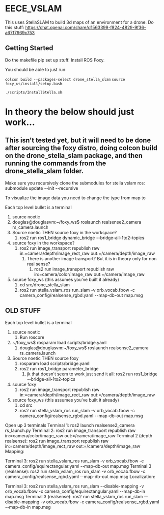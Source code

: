 # EECE_VSLAM
This uses StellaSLAM to build 3d maps of an environment for a drone.
Do this stuff:
https://chat.openai.com/share/d1563399-f824-4829-9f36-a67f7969c753

## Getting Started
Do the makefile pip set up stuff.
Install ROS Foxy.

You should be able to just run

`colcon build --packages-select drone_stella_slam`
`source foxy_ws/install/setup.bash`
<!-- Most of the install logic comes from the NUAV https://github.com/NEU-Project-MOTION/MOTION-STELLA-VSLAM/blob/main/README.md 

However, we made our own version of it to make sure we could set up our own version for other arbitrary systems as needed.
-->

`./scripts/InstallStella.sh`



# In theory the below should just work...

## This isn't tested yet, but it will need to be done after sourcing the foxy distro, doing colcon build on the drone_stella_slam package, and then running the commands from the drone_stella_slam folder.

Make sure you recursively clone the submodules for stella vslam ros:
submodule update --init --recursive

To visualize the image data you need to change the type from map to 


Each top level bullet is a terminal
1. source noetic
2. douglas@douglasvm:~/foxy_ws$ roslaunch realsense2_camera rs_camera.launch
3. Source noetic THEN source foxy in the workspace?
   1. ros2 run ros1_bridge  dynamic_bridge --bridge-all-1to2-topics
4. source foxy in the workspace?
   1. ros2 run image_transport republish raw in:=camera/depth/image_rect_raw out:=/camera/depth/image_raw
      1. There is another image transport? But it is in theory only for non real sense?
         1. ros2 run image_transport republish raw in:=camera/color/image_raw out:=/camera/image_raw
5. source foxy_ws (this assumes you've built it already)
   1. cd src/drone_stella_slam
   2. ros2 run stella_vslam_ros run_slam -v orb_vocab.fbow -c camera_config/realsense_rgbd.yaml --map-db-out map.msg




## OLD STUFF
Each top level bullet is a terminal
1. source noetic
   1. Run roscore
2. ~/foxy_ws$ rosparam load scripts/bridge.yaml 
   1. douglas@douglasvm:~/foxy_ws$ roslaunch realsense2_camera rs_camera.launch
3. Source noetic THEN source foxy
   1. rosparam load scripts/bridge.yaml
   2. ros2 run ros1_bridge parameter_bridge
      1. jk that doesn't seem to work just send it all: ros2 run ros1_bridge --bridge-all-1to2-topics
4. source foxy
   1. ros2 run image_transport republish raw in:=camera/depth/image_rect_raw out:=/camera/depth/image_raw
5. source foxy_ws (this assumes you've built it already)
   1. cd src
   2. ros2 run stella_vslam_ros run_slam -v orb_vocab.fbow -c camera_config/realsense_rgbd.yaml --map-db-out map.msg



Open up 3 terminals
Terminal 1: ros2 launch realsense2_camera rs_launch.py
Terminal 2: ros2 run image_transport republish raw in:=camera/color/image_raw out:=/camera/image_raw
Terminal 2 (depth realsense): ros2 run image_transport republish raw in:=camera/depth/image_rect_raw out:=/camera/depth/image_raw
Mapping:

Terminal 3: ros2 run stella_vslam_ros run_slam -v orb_vocab.fbow -c camera_config/equirectangular.yaml --map-db-out map.msg
Terminal 3 (realsense): ros2 run stella_vslam_ros run_slam -v orb_vocab.fbow -c camera_config/realsense_rgbd.yaml --map-db-out map.msg
Localization:

Terminal 3: ros2 run stella_vslam_ros run_slam --disable-mapping -v orb_vocab.fbow -c camera_config/equirectangular.yaml --map-db-in map.msg
Terminal 3 (realsense): ros2 run stella_vslam_ros run_slam --disable-mapping -v orb_vocab.fbow -c camera_config/realsense_rgbd.yaml --map-db-in map.msg